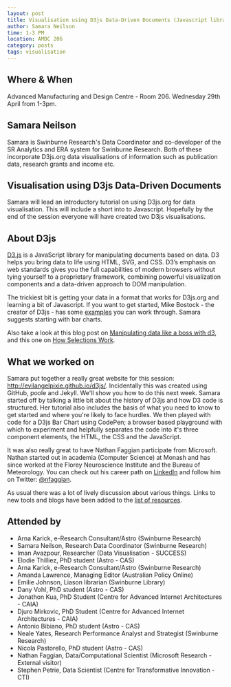 ```yaml
---
layout: post
title: Visualisation using D3js Data-Driven Documents (Javascript library)
author: Samara Neilson
time: 1-3 PM
location: AMDC 206
category: posts
tags: visualisation
---
```


## Where & When

Advanced Manufacturing and Design Centre - Room 206. Wednesday 29th April from 1-3pm.

## Samara Neilson

Samara is Swinburne Research's Data Coordinator and co-developer of the SR Analytics and ERA system for Swinburne Research. Both of these incorporate D3js.org data visualisations of information such as publication data, research grants and income etc. 

## Visualisation using D3js Data-Driven Documents 

Samara will lead an introductory tutorial on using D3js.org for data visualisation. This will include a short into to Javascript. Hopefully by the end of the session everyone will have created two D3js visualisations.

## About D3js

<a href="http://d3js.org">D3.js</a> is a JavaScript library for manipulating documents based on data. D3 helps you bring data to life using HTML, SVG, and CSS. D3’s emphasis on web standards gives you the full capabilities of modern browsers without tying yourself to a proprietary framework, combining powerful visualization components and a data-driven approach to DOM manipulation. 

The trickiest bit is getting your data in a format that works for D3js.org and learning a bit of Javascript. If you want to get started, Mike Bostock - the creator of D3js - has some  <a href="http://bl.ocks.org/mbostock">examples</a> you can work through. Samara suggests starting with bar charts.

Also take a look at this blog post on <a href="http://www.jeromecukier.net/blog/2012/,05/28/manipulating-data-like-a-boss-with-d3/"> Manipulating data like a boss with d3</a>, and this one on <a href="http://bost.ocks.org/mike/selection/">How Selections Work</a>.

## What we worked on

Samara put together a really great website for this session: <a href="http://evilangelpixie.github.io/d3js/"> http://evilangelpixie.github.io/d3js/</a>. Incidentally this was created using GitHub, poole and Jekyll. We'll show you how to do this next week. Samara started off by talking a little bit about the history of D3js and how D3 code is structured. Her tutorial also includes the basis of what you need to know to get started and where you're likely to face hurdles. We then played with code for a D3js Bar Chart using CodePen; a browser based playground with which to experiment and helpfully separates the code into it's three component elements, the HTML, the CSS and the JavaScript. 

It was also really great to have Nathan Faggian participate from  Microsoft. Nathan started out in academia (Computer Science) at Monash and has since worked at the Florey Neuroscience Institute and the Bureau of Meteorology.  You can check out his career path on <a href="https://au.linkedin.com/in/nfaggian">LinkedIn</a> and follow him on Twitter: <a href="https://twitter.com/nfaggian">@nfaggian</a>.

As usual there was a lot of lively discussion about various things. Links to new tools and blogs have been added to the <a href="http://thehackerwithin.github.io/swinburne/links.html">list of resources</a>. 


## Attended by

<ul>
<li>Arna Karick, e-Research Consultant/Astro (Swinburne Research)</li>
<li>Samara Neilson, Research Data Coordinator (Swinburne Research)</li>
<li>Iman Avazpour, Researcher (Data Visualisation - SUCCESS)</li>
<li>Elodie Thilliez, PhD student (Astro - CAS)</li>
<li>Arna Karick, e-Research Consultant/Astro (Swinburne Research)</li>
<li>Amanda Lawrence, Managing Editor (Australian Policy Online)</li>
<li>Emilie Johnson, Liason librarian (Swinburne Library)</li>
<li>Dany Vohl, PhD student (Astro - CAS)</li>
<li>Jonathon Kua, PhD Student (Centre for Advanced Internet Architectures - CAIA)</li>
<li>Djuro Mirkovic, PhD Student (Centre for Advanced Internet Architectures - CAIA)</li>
<li>Antonio Bibiano, PhD student (Astro - CAS)</li>
<li>Neale Yates, Research Performance Analyst and Strategist (Swinburne Research)</li>
<li>Nicola Pastorello, PhD student (Astro - CAS)</li>
<li>Nathan Faggian, Data/Computational Scientist (Microsoft Research - External visitor)</li>
<li>Stephen Petrie, Data Scientist (Centre for Transformative Innovation - CTI)</li>
</ul>


